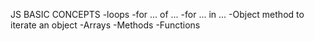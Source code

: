 JS BASIC CONCEPTS 
-loops
    -for ... of ...
    -for ... in ... 
    -Object method to iterate an object 
    -Arrays
    -Methods 
    -Functions
    